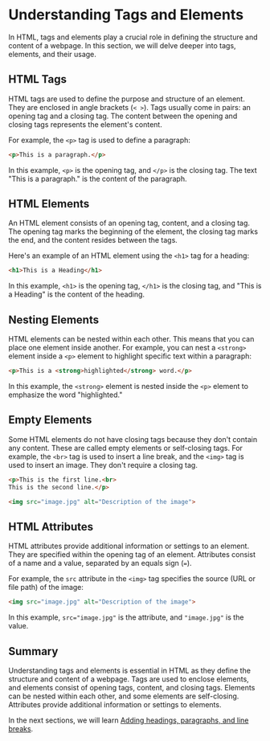 # Understanding Tags and Elements

In HTML, tags and elements play a crucial role in defining the structure and content of a webpage. In this section, we will delve deeper into tags, elements, and their usage.

## HTML Tags

HTML tags are used to define the purpose and structure of an element. They are enclosed in angle brackets (`< >`). Tags usually come in pairs: an opening tag and a closing tag. The content between the opening and closing tags represents the element's content.

For example, the `<p>` tag is used to define a paragraph:

```html
<p>This is a paragraph.</p>
```

In this example, `<p>` is the opening tag, and `</p>` is the closing tag. The text "This is a paragraph." is the content of the paragraph.

## HTML Elements

An HTML element consists of an opening tag, content, and a closing tag. The opening tag marks the beginning of the element, the closing tag marks the end, and the content resides between the tags.

Here's an example of an HTML element using the `<h1>` tag for a heading:

```html
<h1>This is a Heading</h1>
```

In this example, `<h1>` is the opening tag, `</h1>` is the closing tag, and "This is a Heading" is the content of the heading.

## Nesting Elements

HTML elements can be nested within each other. This means that you can place one element inside another. For example, you can nest a `<strong>` element inside a `<p>` element to highlight specific text within a paragraph:

```html
<p>This is a <strong>highlighted</strong> word.</p>
```

In this example, the `<strong>` element is nested inside the `<p>` element to emphasize the word "highlighted."

## Empty Elements

Some HTML elements do not have closing tags because they don't contain any content. These are called empty elements or self-closing tags. For example, the `<br>` tag is used to insert a line break, and the `<img>` tag is used to insert an image. They don't require a closing tag.

```html
<p>This is the first line.<br>
This is the second line.</p>

<img src="image.jpg" alt="Description of the image">
```

## HTML Attributes

HTML attributes provide additional information or settings to an element. They are specified within the opening tag of an element. Attributes consist of a name and a value, separated by an equals sign (`=`).

For example, the `src` attribute in the `<img>` tag specifies the source (URL or file path) of the image:

```html
<img src="image.jpg" alt="Description of the image">
```

In this example, `src="image.jpg"` is the attribute, and `"image.jpg"` is the value.

## Summary

Understanding tags and elements is essential in HTML as they define the structure and content of a webpage. Tags are used to enclose elements, and elements consist of opening tags, content, and closing tags. Elements can be nested within each other, and some elements are self-closing. Attributes provide additional information or settings to elements.

In the next sections, we will learn [Adding headings, paragraphs, and line breaks](materials/adding-headings-paragraphs-and-line-breaks.md).

